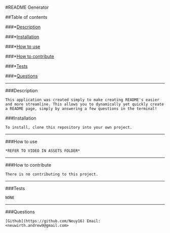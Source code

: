#README Generator   

    
     
##Table of contents

###*[Description](#Description)

###*[Installation](#Installation)

###*[How to use](#How-to-use)

###*[How to contribute](#How-to-contribute)

###*[Tests](#Tests)

###*[Questions](#Questions)

-----
###Description 

    This application was created simply to make creating README's easier and more streamline. This allows you to dynamically yet quickly create a README page, simply by answering a few questions in the terminal!

###Installation

    To install, clone this repository into your own project.
-----
###How to use

    *REFER TO VIDEO IN ASSETS FOLDER*
-----
###How to contribute

    There is no contributing to this project.
-----
###Tests

    NONE
-----
###Questions

    [Github](https://github.com/Neuy16) Email: <neuwirth.andrew9@gmail.com>